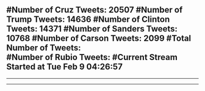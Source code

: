 #Number of Cruz Tweets: 20507
#Number of Trump Tweets: 14636
#Number of Clinton Tweets: 14371
#Number of Sanders Tweets: 10768
#Number of Carson Tweets: 2099
#Total Number of Tweets:  
#Number of Rubio Tweets: 
#Current Stream Started at Tue Feb  9 04:26:57
---
---
---
